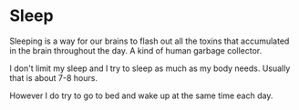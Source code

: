 # Sleep
Sleeping is a way for our brains to flash out all the toxins that accumulated in the brain throughout the day. A kind of human garbage collector.

I don't limit my sleep and I try to sleep as much as my body needs. Usually that is about 7-8 hours.

However I do try to go to bed and wake up at the same time each day.